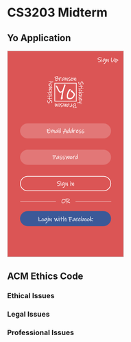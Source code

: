 # CS3203 Midterm
## Yo Application
![Login Screen](Login.png)
## ACM Ethics Code
### Ethical Issues
### Legal Issues
### Professional Issues

